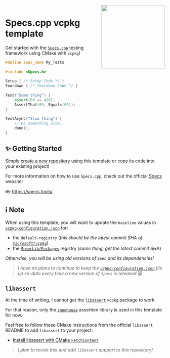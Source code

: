 <img src="https://raw.githubusercontent.com/mrowrpurr/Specs.cpp/main/Resources/Images/Logo_400.png" width=200 align="right">

# Specs.cpp vcpkg template

Get started with the [`Specs.cpp`][specs] testing framework using CMake with `vcpkg`!

```cpp
#define spec_name My_Tests
 
#include <Specs.h>
 
Setup { /* Setup Code */ }
Teardown { /* Teardown Code */ }
 
Test("Some thing") {
    assert(69 == 420);
    AssertThat(69, Equals(69));
}
 
TestAsync("Slow thing") {
    // Do something slow...
    done();
}
```

## ✨ Getting Started

Simply [create a new repository][template] using this template or copy its code into your existing project!

For more information on how to use `Specs.cpp`, check out the official [Specs][specs] website!

👓 https://specs.tools/

## ℹ️ Note

When using this template, you will want to update the `baseline` values in [`vcpkg-configuration.json`](vcpkg-configuration.json) for:
- the `default-registry` (_this should be the latest commit SHA of [`microsoft/vcpkg`](https://github.com/microsoft/vcpkg/commits/master/)_)
- the [`MrowrLib/Packages`](https://github.com/MrowrLib/Packages/commits/main/) registry (_same thing, get the latest commit SHA_)

_Otherwise, you will be using old versions of `Spec` and its dependencies!_

> _I have no plans to continue to keep the [`vcpkg-configuration.json`](vcpkg-configuration.json) file up-to-date every time a new version of `Specs` is released_ 😸

## `libassert`

At the time of writing, I cannot get the [`libassert`](https://github.com/jeremy-rifkin/libassert) `vcpkg` package to work.

For that reason, only the [`snowhouse`](https://github.com/banditcpp/snowhouse) assertion library is used in this template for now.

Feel free to follow these CMake instructions from the official `libassert` README to add `libassert` to your project:

- [Install libassert with CMake `FetchContent`](https://github.com/jeremy-rifkin/libassert?tab=readme-ov-file#a-with-cmake-fetchcontent)

> _I plan to revisit this and add `libassert` support to this repository!_

[specs]: https://specs.tools/
[template]: https://github.com/new?template_name=Specs_xmake_template&template_owner=mrowrpurr
